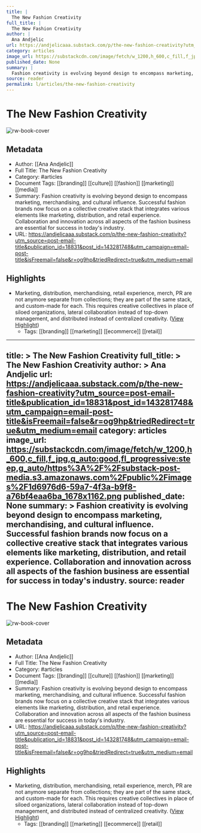 ```yaml
---
title: |
  The New Fashion Creativity
full_title: |
  The New Fashion Creativity
author: |
  Ana Andjelic
url: https://andjelicaaa.substack.com/p/the-new-fashion-creativity?utm_source=post-email-title&publication_id=18831&post_id=143281748&utm_campaign=email-post-title&isFreemail=false&r=og9hp&triedRedirect=true&utm_medium=email
category: articles
image_url: https://substackcdn.com/image/fetch/w_1200,h_600,c_fill,f_jpg,q_auto:good,fl_progressive:steep,g_auto/https%3A%2F%2Fsubstack-post-media.s3.amazonaws.com%2Fpublic%2Fimages%2F1d6976d6-59a7-4f3a-b9f8-a76bf4eaa6ba_1678x1162.png
published_date: None
summary: |
  Fashion creativity is evolving beyond design to encompass marketing, merchandising, and cultural influence. Successful fashion brands now focus on a collective creative stack that integrates various elements like marketing, distribution, and retail experience. Collaboration and innovation across all aspects of the fashion business are essential for success in today's industry.
source: reader
permalink: l/articles/the-new-fashion-creativity
---
```

# The New Fashion Creativity

![rw-book-cover](https://substackcdn.com/image/fetch/w_1200,h_600,c_fill,f_jpg,q_auto:good,fl_progressive:steep,g_auto/https%3A%2F%2Fsubstack-post-media.s3.amazonaws.com%2Fpublic%2Fimages%2F1d6976d6-59a7-4f3a-b9f8-a76bf4eaa6ba_1678x1162.png)

## Metadata
- Author: [[Ana Andjelic]]
- Full Title: The New Fashion Creativity
- Category: #articles
- Document Tags: [[branding]] [[culture]] [[fashion]] [[marketing]] [[media]] 
- Summary: Fashion creativity is evolving beyond design to encompass marketing, merchandising, and cultural influence. Successful fashion brands now focus on a collective creative stack that integrates various elements like marketing, distribution, and retail experience. Collaboration and innovation across all aspects of the fashion business are essential for success in today's industry.
- URL: https://andjelicaaa.substack.com/p/the-new-fashion-creativity?utm_source=post-email-title&publication_id=18831&post_id=143281748&utm_campaign=email-post-title&isFreemail=false&r=og9hp&triedRedirect=true&utm_medium=email

## Highlights
- Marketing, distribution, merchandising, retail experience, merch, PR are not anymore separate from collections; they are part of the same stack, and custom-made for each. This requires creative collectives in place of siloed organizations, lateral collaboration instead of top-down management, and distributed instead of centralized creativity. ([View Highlight](https://read.readwise.io/read/01hz2574tqc10gbv7px9ka8nqz))
    - Tags: [[branding]] [[marketing]] [[ecommerce]] [[retail]] 


---
title: >
  The New Fashion Creativity
full_title: >
  The New Fashion Creativity
author: >
  Ana Andjelic
url: https://andjelicaaa.substack.com/p/the-new-fashion-creativity?utm_source=post-email-title&publication_id=18831&post_id=143281748&utm_campaign=email-post-title&isFreemail=false&r=og9hp&triedRedirect=true&utm_medium=email
category: articles
image_url: https://substackcdn.com/image/fetch/w_1200,h_600,c_fill,f_jpg,q_auto:good,fl_progressive:steep,g_auto/https%3A%2F%2Fsubstack-post-media.s3.amazonaws.com%2Fpublic%2Fimages%2F1d6976d6-59a7-4f3a-b9f8-a76bf4eaa6ba_1678x1162.png
published_date: None
summary: >
  Fashion creativity is evolving beyond design to encompass marketing, merchandising, and cultural influence. Successful fashion brands now focus on a collective creative stack that integrates various elements like marketing, distribution, and retail experience. Collaboration and innovation across all aspects of the fashion business are essential for success in today's industry.
source: reader
---
# The New Fashion Creativity

![rw-book-cover](https://substackcdn.com/image/fetch/w_1200,h_600,c_fill,f_jpg,q_auto:good,fl_progressive:steep,g_auto/https%3A%2F%2Fsubstack-post-media.s3.amazonaws.com%2Fpublic%2Fimages%2F1d6976d6-59a7-4f3a-b9f8-a76bf4eaa6ba_1678x1162.png)

## Metadata
- Author: [[Ana Andjelic]]
- Full Title: The New Fashion Creativity
- Category: #articles
- Document Tags: [[branding]] [[culture]] [[fashion]] [[marketing]] [[media]] 
- Summary: Fashion creativity is evolving beyond design to encompass marketing, merchandising, and cultural influence. Successful fashion brands now focus on a collective creative stack that integrates various elements like marketing, distribution, and retail experience. Collaboration and innovation across all aspects of the fashion business are essential for success in today's industry.
- URL: https://andjelicaaa.substack.com/p/the-new-fashion-creativity?utm_source=post-email-title&publication_id=18831&post_id=143281748&utm_campaign=email-post-title&isFreemail=false&r=og9hp&triedRedirect=true&utm_medium=email

## Highlights
- Marketing, distribution, merchandising, retail experience, merch, PR are not anymore separate from collections; they are part of the same stack, and custom-made for each. This requires creative collectives in place of siloed organizations, lateral collaboration instead of top-down management, and distributed instead of centralized creativity. ([View Highlight](https://read.readwise.io/read/01hz2574tqc10gbv7px9ka8nqz))
    - Tags: [[branding]] [[marketing]] [[ecommerce]] [[retail]] 


